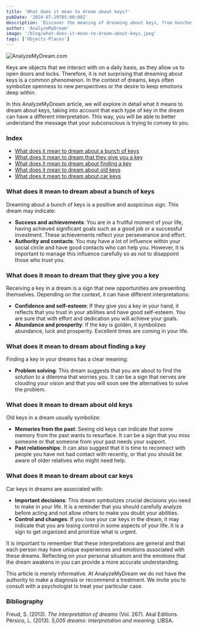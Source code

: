 ```yaml
---
title: 'What does it mean to dream about keys?'
pubDate: '2024-07-29T05:00:00Z'
description: 'Discover the meaning of dreaming about keys, from bunches to antique and car keys. Learn how these dreams can reflect new opportunities, memories from the past, and important decisions in your life.'
author: 'AnalyzeMyDream'
image: '/blog/what-does-it-mean-to-dream-about-keys.jpeg'
tags: ['Objects-Places']
---
```


![AnalyzeMyDream.com](/blog/what-does-it-mean-to-dream-about-keys.jpeg)

Keys are objects that we interact with on a daily basis, as they allow us to open doors and locks. Therefore, it is not surprising that dreaming about keys is a common phenomenon. In the context of dreams, keys often symbolize openness to new perspectives or the desire to keep emotions deep within. 

In this AnalyzeMyDream article, we will explore in detail what it means to dream about keys, taking into account that each type of key in the dream can have a different interpretation. This way, you will be able to better understand the message that your subconscious is trying to convey to you.


### Index

- [What does it mean to dream about a bunch of keys](#what-does-it-mean-to-dream-about-a-bunch-of-keys)
- [What does it mean to dream that they give you a key](#what-does-it-mean-to-dream-that-they-give-you-a-key)
- [What does it mean to dream about finding a key](#what-does-it-mean-to-dream-about-finding-a-key)
- [What does it mean to dream about old keys](#what-does-it-mean-to-dream-about-old-keys)
- [What does it mean to dream about car keys](#what-does-it-mean-to-dream-about-car-keys)

### What does it mean to dream about a bunch of keys

Dreaming about a bunch of keys is a positive and auspicious sign. This dream may indicate:

- **Success and achievements**: You are in a fruitful moment of your life, having achieved significant goals such as a good job or a successful investment. These achievements reflect your perseverance and effort.
- **Authority and contacts**: You may have a lot of influence within your social circle and have good contacts who can help you. However, it is important to manage this influence carefully so as not to disappoint those who trust you.

### What does it mean to dream that they give you a key

Receiving a key in a dream is a sign that new opportunities are presenting themselves. Depending on the context, it can have different interpretations:

- **Confidence and self-esteem**: If they give you a key in your hand, it reflects that you trust in your abilities and have good self-esteem. You are sure that with effort and dedication you will achieve your goals.
- **Abundance and prosperity**: If the key is golden, it symbolizes abundance, luck and prosperity. Excellent times are coming in your life. 

### What does it mean to dream about finding a key

Finding a key in your dreams has a clear meaning:

- **Problem solving**: This dream suggests that you are about to find the solution to a dilemma that worries you. It can be a sign that nerves are clouding your vision and that you will soon see the alternatives to solve the problem.

### What does it mean to dream about old keys

Old keys in a dream usually symbolize:

- **Memories from the past**: Seeing old keys can indicate that some memory from the past wants to resurface. It can be a sign that you miss someone or that someone from your past needs your support.
- **Past relationships**: It can also suggest that it is time to reconnect with people you have not had contact with recently, or that you should be aware of older relatives who might need help.

### What does it mean to dream about car keys

Car keys in dreams are associated with:

- **Important decisions**: This dream symbolizes crucial decisions you need to make in your life. It is a reminder that you should carefully analyze before acting and not allow others to make you doubt your abilities.
- **Control and changes**: If you lose your car keys in the dream, it may indicate that you are losing control in some aspects of your life. It is a sign to get organized and prioritize what is urgent.

It is important to remember that these interpretations are general and that each person may have unique experiences and emotions associated with these dreams. Reflecting on your personal situation and the emotions that the dream awakens in you can provide a more accurate understanding.

This article is merely informative. At AnalyzeMyDream we do not have the authority to make a diagnosis or recommend a treatment. We invite you to consult with a psychologist to treat your particular case.

### Bibliography

Freud, S. (2013). *The interpretation of dreams* (Vol. 267). Akal Editions. 
Pérsico, L. (2013). *5,005 dreams: interpretation and meaning*. LIBSA.